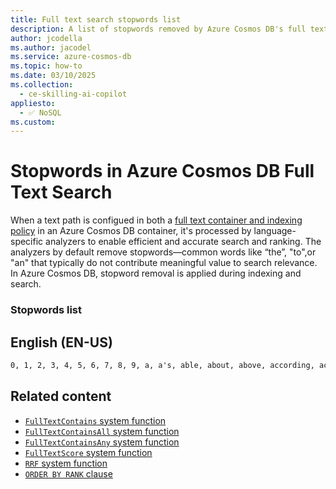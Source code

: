 ```yaml
---
title: Full text search stopwords list
description: A list of stopwords removed by Azure Cosmos DB's full text indexing and search
author: jcodella
ms.author: jacodel
ms.service: azure-cosmos-db
ms.topic: how-to
ms.date: 03/10/2025
ms.collection:
  - ce-skilling-ai-copilot
appliesto:
  - ✅ NoSQL
ms.custom:
---
```


# Stopwords in Azure Cosmos DB Full Text Search

When a text path is configued in both a [full text container and indexing policy](./full-text-search.md#full-text-policy) in an Azure Cosmos DB container, it's processed by language-specific analyzers to enable efficient and accurate search and ranking. The analyzers by default remove stopwords—common words like “the”, "to",or "an" that typically do not contribute meaningful value to search relevance. In Azure Cosmos DB, stopword removal is applied during indexing and search.

### Stopwords list

## English (EN-US)

```md
0, 1, 2, 3, 4, 5, 6, 7, 8, 9, a, a's, able, about, above, according, accordingly, across, actually, after, afterwards, again, against, ain't, all, allow, allows, almost, alone, along, already, also, although, always, am, among, amongst, an, and, another, any, anybody, anyhow, anyone, anything, anyway, anyways, anywhere, apart, appear, appreciate, appropriate, are, aren't, around, as, aside, ask, asking, associated, at, available, away, awfully, b, be, became, because, become, becomes, becoming, been, before, beforehand, behind, being, believe, below, beside, besides, best, better, between, beyond, both, brief, but, by, c, c'mon, c's, came, can, can't, cannot, cant, cause, causes, certain, certainly, changes, clearly, co, com, come, comes, concerning, consequently, consider, considering, contain, containing, contains, corresponding, could, couldn't, course, currently, d, definitely, described, despite, did, didn't, different, do, does, doesn't, doing, don, don't, done, down, downwards, during, e, each, edu, eg, eight, either, else, elsewhere, enough, entirely, especially, et, etc, even, ever, every, everybody, everyone, everything, everywhere, ex, exactly, example, except, f, far, few, fifth, first, five, followed, following, follows, for, former, formerly, forth, four, from, further, furthermore, g, get, gets, getting, given, gives, go, goes, going, gone, got, gotten, greetings, h, had, hadn't, happens, hardly, has, hasn't, have, haven't, having, he, he's, hello, help, hence, her, here, here's, hereafter, hereby, herein, hereupon, hers, herself, hi, him, himself, his, hither, hopefully, how, howbeit, however, i, i'd, i'll, i'm, i've, ie, if, ignored, immediate, in, inasmuch, inc, indeed, indicate, indicated, indicates, inner, insofar, instead, into, inward, is, isn't, it, it'd, it'll, it's, its, itself, j, just, k, keep, keeps, kept, know, known, knows, l, last, lately, later, latter, latterly, least, less, lest, let, let's, like, liked, likely, little, ll, look, looking, looks, ltd, m, mainly, make, many, may, maybe, me, mean, meanwhile, merely, might, more, moreover, most, mostly, mr, mrs, ms, much, must, my, myself, n, name, namely, nd, near, nearly, necessary, need, needs, neither, never, nevertheless, new, next, nine, no, nobody, non, none, noone, nor, normally, not, nothing, novel, now, nowhere, o, obviously, of, off, often, oh, ok, okay, old, on, once, one, ones, only, onto, or, other, others, otherwise, ought, our, ours, ourselves, out, outside, over, overall, own, p, particular, particularly, per, perhaps, placed, please, plus, possible, presumably, probably, provides, q, que, quite, qv, r, rather, rd, re, really, reasonably, regarding, regardless, regards, relatively, respectively, right, s, said, same, saw, say, saying, says, second, secondly, see, seeing, seem, seemed, seeming, seems, seen, self, selves, sensible, sent, serious, seriously, seven, several, shall, she, should, shouldn't, since, six, so, some, somebody, somehow, someone, something, sometime, sometimes, somewhat, somewhere, soon, sorry, specified, specify, specifying, still, sub, such, sup, sure, t, t's, take, taken, tell, tends, th, than, thank, thanks, thanx, that, that's, thats, the, their, theirs, them, themselves, then, thence, there, there's, thereafter, thereby, therefore, therein, theres, thereupon, these, they, they'd, they'll, they're, they've, think, third, this, thorough, thoroughly, those, though, three, through, throughout, thru, thus, to, together, too, took, toward, towards, tried, tries, truly, try, trying, twice, two, u, un, under, unfortunately, unless, unlikely, until, unto, up, upon, us, use, used, useful, uses, using, usually, v, value, various, ve, very, via, viz, vs, w, want, wants, was, wasn't, way, we, we'd, we'll, we're, we've, welcome, well, went, were, weren't, what, what's, whatever, when, whence, whenever, where, where's, whereafter, whereas, whereby, wherein, whereupon, wherever, whether, which, while, whither, who, who's, whoever, whole, whom, whose, why, will, willing, wish, with, within, without, won't, wonder, would, wouldn't, x, y, yes, yet, you, you'd, you'll, you're, you've, your, yours, yourself, yourselves, z, zero
```



## Related content

- [``FullTextContains`` system function](../nosql/query/fulltextcontains.md)
- [``FullTextContainsAll`` system function](../nosql/query/fulltextcontainsall.md)
- [``FullTextContainsAny`` system function](../nosql/query/fulltextcontainsany.md)
- [``FullTextScore`` system function](../nosql/query/fulltextscore.md)
- [``RRF`` system function](../nosql/query/rrf.md)
- [``ORDER BY RANK`` clause](../nosql/query/order-by-rank.md)
